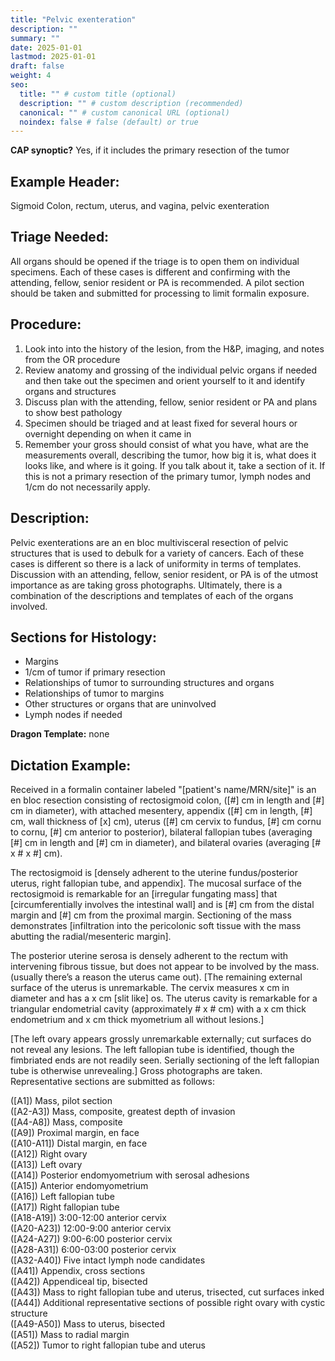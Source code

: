 ```yaml
---
title: "Pelvic exenteration"
description: ""
summary: ""
date: 2025-01-01
lastmod: 2025-01-01
draft: false
weight: 4
seo:
  title: "" # custom title (optional)
  description: "" # custom description (recommended)
  canonical: "" # custom canonical URL (optional)
  noindex: false # false (default) or true
---
```

**CAP synoptic?** Yes, if it includes the primary resection of the tumor

## Example Header:
Sigmoid Colon, rectum, uterus, and vagina, pelvic exenteration

## Triage Needed:
All organs should be opened if the triage is to open them on individual specimens. Each of these cases is different and confirming with the attending, fellow, senior resident or PA is recommended. A pilot section should be taken and submitted for processing to limit formalin exposure.

## Procedure: 
1. Look into into the history of the lesion, from the H&P, imaging, and notes from the OR procedure
2. Review anatomy and grossing of the individual pelvic organs if needed and then take out the specimen and orient yourself to it and identify organs and structures
3. Discuss plan with the attending, fellow, senior resident or PA and plans to show best pathology
4. Specimen should be triaged and at least fixed for several hours or overnight depending on when it came in
5. Remember your gross should consist of what you have, what are the measurements overall, describing the tumor, how big it is, what does it looks like, and where is it going. If you talk about it, take a section of it. If this is not a primary resection of the primary tumor, lymph nodes and 1/cm do not necessarily apply.
   
## Description:
Pelvic exenterations are an en bloc multivisceral resection of pelvic structures that is used to debulk for a variety of cancers. Each of these cases is different so there is a lack of uniformity in terms of templates. Discussion with an attending, fellow, senior resident, or PA is of the utmost importance as are taking gross photographs. Ultimately, there is a combination of the descriptions and templates of each of the organs involved.

## Sections for Histology: 
- Margins
- 1/cm of tumor if primary resection
- Relationships of tumor to surrounding structures and organs
- Relationships of tumor to margins
- Other structures or organs that are uninvolved
- Lymph nodes if needed 

**Dragon Template:** none

## Dictation Example: 
Received in a formalin container labeled "[patient's name/MRN/site]" is an en bloc resection consisting of rectosigmoid colon, ([#] cm in length and [#] cm in diameter), with attached mesentery, appendix ([#] cm in length, [#] cm, wall thickness of [x] cm), uterus ([#] cm cervix to fundus, [#] cm cornu to cornu, [#] cm anterior to posterior), bilateral fallopian tubes (averaging [#] cm in length and [#] cm in diameter), and bilateral ovaries (averaging [# x # x #] cm). 

The rectosigmoid is [densely adherent to the uterine fundus/posterior uterus, right fallopian tube, and appendix]. The mucosal surface of the rectosigmoid is remarkable for an [irregular fungating mass] that [circumferentially involves the intestinal wall] and is [#] cm from the distal margin and [#] cm from the proximal margin. Sectioning of the mass demonstrates [infiltration into the pericolonic soft tissue with the mass abutting the radial/mesenteric margin]. 

The posterior uterine serosa is densely adherent to the rectum with intervening fibrous tissue, but does not appear to be involved by the mass. (usually there’s a reason the uterus came out). [The remaining external surface of the uterus is unremarkable. The cervix measures x cm in diameter and has a x cm [slit like] os. The uterus cavity is remarkable for a triangular endometrial cavity (approximately # x # cm) with a x cm thick endometrium and x cm thick myometrium all without lesions.] 

[The left ovary appears grossly unremarkable externally; cut surfaces do not reveal any lesions. The left fallopian tube is identified, though the fimbriated ends are not readily seen. Serially sectioning of the left fallopian tube is otherwise unrevealing.] Gross photographs are taken. Representative sections are submitted as follows:</br>

([A1]) Mass, pilot section</br>
([A2-A3]) Mass, composite, greatest depth of invasion</br>
([A4-A8]) Mass, composite</br>
([A9]) Proximal margin, en face</br>
([A10-A11]) Distal margin, en face</br>
([A12]) Right ovary</br>
([A13]) Left ovary</br>
([A14]) Posterior endomyometrium with serosal adhesions</br>
([A15]) Anterior endomyometrium</br>
([A16]) Left fallopian tube</br>
([A17]) Right fallopian tube</br>
([A18-A19]) 3:00-12:00 anterior cervix</br>
([A20-A23]) 12:00-9:00 anterior cervix</br>
([A24-A27]) 9:00-6:00 posterior cervix</br>
([A28-A31]) 6:00-03:00 posterior cervix</br>
([A32-A40]) Five intact lymph node candidates</br>
([A41]) Appendix, cross sections</br>
([A42]) Appendiceal tip, bisected</br>
([A43]) Mass to right fallopian tube and uterus, trisected, cut surfaces inked</br>
([A44]) Additional representative sections of possible right ovary with cystic structure</br>
([A49-A50]) Mass to uterus, bisected</br>
([A51]) Mass to radial margin</br>
([A52]) Tumor to right fallopian tube and uterus